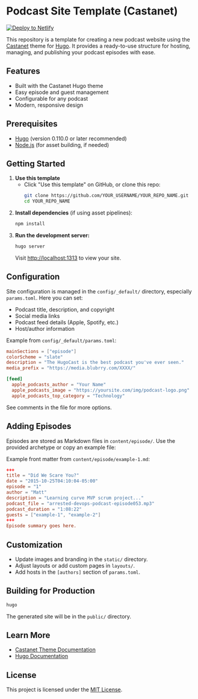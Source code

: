 # Podcast Site Template (Castanet)

[![Deploy to Netlify](https://www.netlify.com/img/deploy/button.svg)](https://app.netlify.com/start/deploy?repository=https://github.com/netlify/netlify-statuskit)

This repository is a template for creating a new podcast website using the [Castanet](https://github.com/mattstratton/castanet) theme for [Hugo](https://gohugo.io/). It provides a ready-to-use structure for hosting, managing, and publishing your podcast episodes with ease.

## Features
- Built with the Castanet Hugo theme
- Easy episode and guest management
- Configurable for any podcast
- Modern, responsive design

## Prerequisites
- [Hugo](https://gohugo.io/getting-started/installing/) (version 0.110.0 or later recommended)
- [Node.js](https://nodejs.org/) (for asset building, if needed)

## Getting Started

1. **Use this template**
   - Click "Use this template" on GitHub, or clone this repo:
     ```sh
     git clone https://github.com/YOUR_USERNAME/YOUR_REPO_NAME.git
     cd YOUR_REPO_NAME
     ```
2. **Install dependencies** (if using asset pipelines):
   ```sh
   npm install
   ```
3. **Run the development server:**
   ```sh
   hugo server
   ```
   Visit [http://localhost:1313](http://localhost:1313) to view your site.

## Configuration

Site configuration is managed in the `config/_default/` directory, especially `params.toml`. Here you can set:
- Podcast title, description, and copyright
- Social media links
- Podcast feed details (Apple, Spotify, etc.)
- Host/author information

Example from `config/_default/params.toml`:
```toml
mainSections = ["episode"]
colorScheme = "slate"
description = "The HugoCast is the best podcast you've ever seen."
media_prefix = "https://media.blubrry.com/XXXX/"

[feed]
  apple_podcasts_author = "Your Name"
  apple_podcasts_image = "https://yoursite.com/img/podcast-logo.png"
  apple_podcasts_top_category = "Technology"
```

See comments in the file for more options.

## Adding Episodes
Episodes are stored as Markdown files in `content/episode/`. Use the provided archetype or copy an example file:

Example front matter from `content/episode/example-1.md`:
```toml
+++
title = "Did We Scare You?"
date = "2015-10-25T04:10:04-05:00"
episode = "1"
author = "Matt"
description = "Learning curve MVP scrum project..."
podcast_file = "arrested-devops-podcast-episode053.mp3"
podcast_duration = "1:08:22"
guests = ["example-1", "example-2"]
+++
Episode summary goes here.
```

## Customization
- Update images and branding in the `static/` directory.
- Adjust layouts or add custom pages in `layouts/`.
- Add hosts in the `[authors]` section of `params.toml`.

## Building for Production
```sh
hugo
```
The generated site will be in the `public/` directory.

## Learn More
- [Castanet Theme Documentation](https://github.com/mattstratton/castanet)
- [Hugo Documentation](https://gohugo.io/documentation/)

## License

This project is licensed under the [MIT License](LICENSE). 